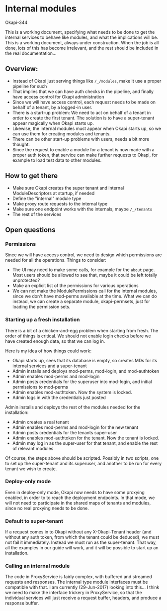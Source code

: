 # Internal modules
Okapi-344


This is a working document, specifying what needs to be done to get the internal
services to behave like modules, and what the implications will be. This is a
working document, always under construction. When the job is all done, lots of
this has become irrelevant, and the rest should be included in the real
documentation...


## Overview:
* Instead of Okapi just serving things like `/_/modules`, make it use a proper
  pipeline for such
* That implies that we can have auth checks in the pipeline, and finally have
  access control for Okapi administration
* Since we will have access control, each request needs to be made on behalf
  of a tenant, by a logged-in user.
* There is a start-up problem: We need to act on behalf of a tenant in order
  to create the first tenant. The solution is to have a super-tenant appear
  magically when Okapi starts up.
* Likewise, the internal modules must appear when Okapi starts up, so we can
  use them for creating modules and tenants.
* There can be other start-up problems with users, needs a bit more thought.
* Since the request to enable a module for a tenant is now made with a proper
  auth token, that service can make further requests to Okapi, for example to
  load test data to other modules.


## How to get there
* Make sure Okapi creates the super tenant and internal ModuleDescriptors at
startup, if needed
* Define the "internal" module type
* Make proxy route requests to the internal type
* Make sure one endpoint works with the internals, maybe `/_/tenants`
* The rest of the services


## Open questions


### Permissions
Since we will have access control, we need to design which permissions are
needed for all the operations. Things to consider:
* The UI may need to make some calls, for example for the `about` page. Most
users should be allowed to see that, maybe it could be left totally unprotected?
* Make an explicit list of the permissions for various operations
* We can not make the ModulePermissions call for the internal modules, since
we don't have mod-perms available at the time. What we can do instead, we can
create a separate module, okapi-permsets, just for loading the permission sets.

### Starting up a fresh installation
There is a bit of a chicken-and-egg problem when starting from fresh. The order
of things is critical. We should not enable login checks before we have created
enough data, so that we can log in.

Here is my idea of how things could work:

* Okapi starts up, sees that its database is empty, so creates MDs for its internal services and a super-tenant
* Admin installs and deploys mod-perms, mod-login, and mod-authtoken
* Admin enables mod-perms and mod-login
* Admin posts credentials for the superuser into mod-login, and initial permissions to mod-perms
* Admin enables mod-authtoken. Now the system is locked.
* Admin logs in with the credentials just posted

Admin installs and deploys the rest of the modules needed for the installation:

* Admin creates a real tenant
* Admin enables mod-perms and mod-login for the new tenant
* Admin posts credentials for the tenants super-user
* Admin enables mod-authtoken for the tenant. Now the tenant is locked.
* Admin may log in as the super-user for that tenant, and enable the rest of relevant modules.

Of course, the steps above should be scripted. Possibly in two scripts, one to
set up the super-tenant and its superuser, and another to be run for every
tenant we wish to create.

### Deploy-only mode
Even in deploy-only mode, Okapi now needs to have some proxying enabled, in
order to to reach the deployment endpoints. In that mode, we will not need to
participate in the shared maps of tenants and modules, since no real proxying
needs to be done.

### Default to super-tenant
If a request comes in to Okapi without any X-Okapi-Tenant header (and without
any auth token, from which the tenant could be deduced), we must not fail it
immediately. Instead we must run as the super-tenant. That way, all the examples
in our guide will work, and it will be possible to start up an installation.

### Calling an internal module
The code in ProxyService is fairly complex, with buffered and streamed requests
and responses. The internal type module interfaces must be compatible with that.
I am currently (29-Jun-2017) looking into this... I think we need to make the
interface trickery in ProxyService, so that the individual services will just
receive a request buffer, headers, and produce a response buffer.





